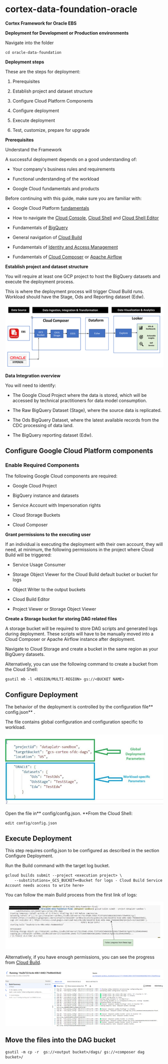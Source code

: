 # cortex-data-foundation-oracle
**Cortex Framework for Oracle EBS**

**Deployment for Development or Production environments**

Navigate into the folder

```
cd oracle-data-foundation
```
**Deployment steps**

These are the steps for deployment:

1. Prerequisites

2. Establish project and dataset structure

3. Configure Cloud Platform Components

4. Configure deployment

5. Execute deployment

6. Test, customize, prepare for upgrade

**Prerequisites**

Understand the Framework

A successful deployment depends on a good understanding of:

- Your company's business rules and requirements

- Functional understanding of the workload

- Google Cloud fundamentals and products

Before continuing with this guide, make sure you are familiar with:

- Google Cloud Platform [fundamentals](https://www.cloudskillsboost.google/course_templates/60)

- How to navigate the [Cloud Console](https://cloud.google.com/cloud-console), [Cloud Shell](https://cloud.google.com/shell/docs/using-cloud-shell) and [Cloud Shell Editor](https://cloud.google.com/shell/docs/editor-overview)

- Fundamentals of [BigQuery](https://cloud.google.com/bigquery/docs/introduction)

- General navigation of [Cloud Build](https://cloud.google.com/build/docs/overview)

- Fundamentals of [Identity and Access Management](https://cloud.google.com/iam/docs/)

- Fundamentals of [Cloud Composer](https://cloud.google.com/composer/docs/concepts/overview) or [Apache Airflow](https://airflow.apache.org/docs/apache-airflow/stable/core-concepts/index.html)

**Establish project and dataset structure**

You will require at least one GCP project to host the BigQuery datasets and execute the deployment process.

This is where the deployment process will trigger Cloud Build runs. Workload should have the Stage, Ods and Reporting dataset (Edw).

![Enter image alt description](Images/zjh_Image_1.png)

**Data Integration overview**

You will need to identify:

- The Google Cloud Project where the data is stored, which will be accessed by technical practitioners for data model consumption.

- The Raw BigQuery Dataset (Stage), where the source data is replicated.

- The Ods BigQuery Dataset, where the latest available records from the CDC processing of data land.

- The BigQuery reporting dataset (Edw).

## **Configure Google Cloud Platform components**

### **Enable Required Components**

The following Google Cloud components are required:

- Google Cloud Project

- BigQuery instance and datasets

- Service Account with Impersonation rights

- Cloud Storage Buckets

- Cloud Composer

**Grant permissions to the executing user**

If an individual is executing the deployment with their own account, they will need, at minimum, the following permissions in the project where Cloud Build will be triggered:

- Service Usage Consumer

- Storage Object Viewer for the Cloud Build default bucket or bucket for logs

- Object Writer to the output buckets

- Cloud Build Editor

- Project Viewer or Storage Object Viewer

**Create a Storage bucket for storing DAG related files**

A storage bucket will be required to store DAG scripts and generated  logs during deployment. These scripts will have to be manually moved into a Cloud Composer or Apache Airflow instance after deployment.

Navigate to Cloud Storage and create a bucket in the same region as your BigQuery datasets.

Alternatively, you can use the following command to create a bucket from the Cloud Shell:

```
gsutil mb -l <REGION/MULTI-REGION> gs://<BUCKET NAME>
```
## **Configure Deployment**

The behavior of the deployment is controlled by the configuration file** config.json** .

The file contains global configuration and configuration specific to workload.

![Enter image alt description](Images/Ryj_Image_2.jpeg)

Open the file in** config/config.json. **From the Cloud Shell:

```
edit config/config.json
```
## **Execute Deployment**

This step requires config.json to be configured as described in the section Configure Deployment.

Run the Build command with the target log bucket.

```
gcloud builds submit --project <execution project> \
    --substitutions=_GCS_BUCKET=<Bucket for logs - Cloud Build Service Account needs access to write here>
```
You can follow the main Build process from the first link of logs:

![Enter image alt description](Images/bAF_Image_3.jpeg)

Alternatively, if you have enough permissions, you can see the progress from [Cloud Build](https://console.cloud.google.com/cloud-build/).

![Enter image alt description](Images/6qQ_Image_4.png)

## **Move the files into the DAG bucket**

```
gsutil -m cp -r  gs://<output bucket>/dags/ gs://<composer dag bucket>/
```
